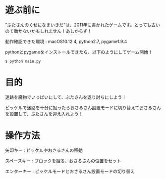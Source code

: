 # 遊ぶ前に
”ぶたさんのくせになまいきだ”は、2011年に書かれたゲームです。とっても古いので動かないかもしれません！あしからず！

動作確認できた環境 : macOS10.12.4, python2.7, pygame1.9.4

pythonとpygameをインストールできたら、以下のようにしてゲーム開始！
```
$ python main.py
```

# 目的
迷路を魔物でいっぱいにして、ぶたさんを返り討ちにしよう！

ピッケルで迷路を十分に掘ったらおさるさん設置モードに切り替えておさるさんを設置して、ぶたさんを迎え入れよう！

# 操作方法
矢印キー : ピッケルやおさるさんの移動

スペースキー : ブロックを掘る、おさるさんの位置をセット

エンターキー : ピッケルモードとおさるさん設置モードの切り替え
